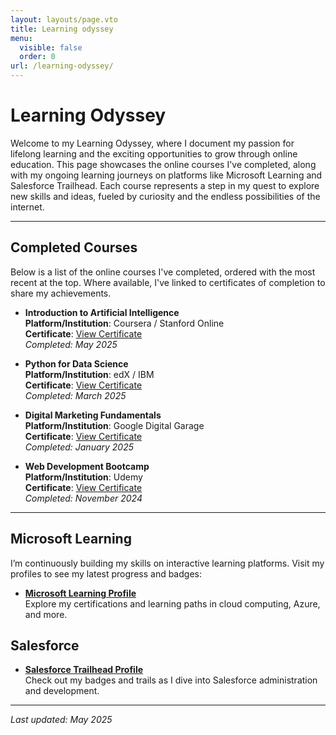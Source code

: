 ```yaml
---
layout: layouts/page.vto
title: Learning odyssey
menu:
  visible: false
  order: 0
url: /learning-odyssey/
---
```

# Learning Odyssey

Welcome to my Learning Odyssey, where I document my passion for lifelong learning and the exciting opportunities to grow through online education. This page showcases the online courses I've completed, along with my ongoing learning journeys on platforms like Microsoft Learning and Salesforce Trailhead. Each course represents a step in my quest to explore new skills and ideas, fueled by curiosity and the endless possibilities of the internet.

---

## Completed Courses

Below is a list of the online courses I've completed, ordered with the most recent at the top. Where available, I've linked to certificates of completion to share my achievements.

- **Introduction to Artificial Intelligence**  
  **Platform/Institution**: Coursera / Stanford Online  
  **Certificate**: [View Certificate](https://example.com/certificate-ai.pdf)  
  *Completed: May 2025*

- **Python for Data Science**  
  **Platform/Institution**: edX / IBM  
  **Certificate**: [View Certificate](https://example.com/certificate-python.pdf)  
  *Completed: March 2025*

- **Digital Marketing Fundamentals**  
  **Platform/Institution**: Google Digital Garage  
  **Certificate**: [View Certificate](https://example.com/certificate-marketing.pdf)  
  *Completed: January 2025*

- **Web Development Bootcamp**  
  **Platform/Institution**: Udemy  
  **Certificate**: [View Certificate](https://example.com/certificate-webdev.pdf)  
  *Completed: November 2024*

---

## Microsoft Learning

I’m continuously building my skills on interactive learning platforms. Visit my profiles to see my latest progress and badges:

- **[Microsoft Learning Profile](https://learn.microsoft.com/en-us/users/yourusername)**  
  Explore my certifications and learning paths in cloud computing, Azure, and more.

## Salesforce

- **[Salesforce Trailhead Profile](https://trailhead.salesforce.com/en/me/yourusername)**  
  Check out my badges and trails as I dive into Salesforce administration and development.

---

*Last updated: May 2025*
